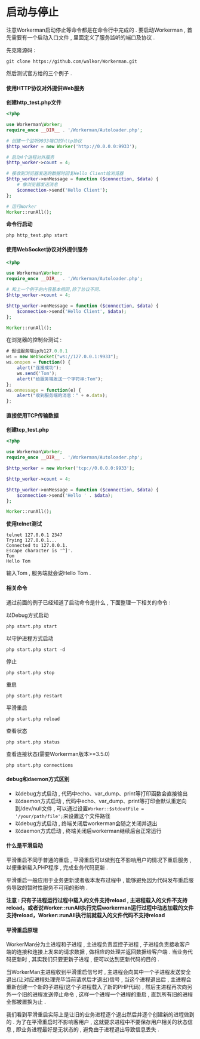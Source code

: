 # 启动与停止

注意Workerman启动停止等命令都是在命令行中完成的 . 要启动Workerman , 首先需要有一个启动入口文件 , 里面定义了服务监听的端口及协议 .

先克隆源码 :

```
git clone https://github.com/walkor/Workerman.git
```

然后测试官方给的三个例子 .

#### 使用HTTP协议对外提供Web服务

**创建http\_test.php文件**

```php
<?php

use Workerman\Worker;
require_once __DIR__ . '/Workerman/Autoloader.php';

# 创建一个监听9933端口的http协议
$http_worker = new Worker('http://0.0.0.0:9933');

# 启动4个进程对外服务
$http_worker->count = 4;

# 接收到浏览器发送的数据时回复Hello Client给浏览器
$http_worker->onMessage = function ($connection, $data) {
    # 像浏览器发送消息
    $connection->send('Hello Client');
};

# 运行Worker
Worker::runAll();
```

**命令行启动**

```
php http_test.php start
```

#### 使用WebSocket协议对外提供服务

```php
<?php

use Workerman\Worker;
require_once __DIR__ . '/Workerman/Autoloader.php';

# 和上一个例子的内容基本相同,除了协议不同.
$http_worker->count = 4;

$http_worker->onMessage = function ($connection, $data) {
    $connection->send('Hello Client', $data);
};

Worker::runAll();
```

在浏览器的控制台测试 :

```js
# 假设服务端ip为127.0.0.1
ws = new WebSocket("ws://127.0.0.1:9933");
ws.onopen = function() {
    alert("连接成功");
    ws.send('Tom');
    alert("给服务端发送一个字符串:Tom");
};
ws.onmessage = function(e) {
    alert("收到服务端的消息：" + e.data);
};
```

#### 直接使用TCP传输数据

**创建tcp\_test.php**

```php
<?php

use Workerman\Worker;
require_once __DIR__ . '/Workerman/Autoloader.php';

$http_worker = new Worker('tcp://0.0.0.0:9933');

$http_worker->count = 4;

$http_worker->onMessage = function ($connection, $data) {
    $connection->send('Hello ' . $data);
};

Worker::runAll();
```

**使用telnet测试**

```
telnet 127.0.0.1 2347
Trying 127.0.0.1...
Connected to 127.0.0.1.
Escape character is '^]'.
Tom
Hello Tom
```

输入Tom , 服务端就会说Hello Tom .

#### 相关命令

通过前面的例子已经知道了启动命令是什么 , 下面整理一下相关的命令 :

以Debug方式启动

```
php start.php start
```

以守护进程方式启动

```
php start.php start -d
```

停止

```
php start.php stop
```

重启

```
php start.php restart
```

平滑重启

```
php start.php reload
```

查看状态

```
php start.php status
```

查看连接状态\(需要Workerman版本&gt;=3.5.0\)

```
php start.php connections
```

#### debug和daemon方式区别

* 以debug方式启动 , 代码中echo、var\_dump、print等打印函数会直接输出
* 以daemon方式启动 , 代码中echo、var\_dump、print等打印会默认重定向到/dev/null文件 , 可以通过设置`Worker::$stdoutFile = '/your/path/file';`来设置这个文件路径
* 以debug方式启动 , 终端关闭后workerman会随之关闭并退出
* 以daemon方式启动 , 终端关闭后workerman继续后台正常运行

#### 什么是平滑启动

平滑重启不同于普通的重启 , 平滑重启可以做到在不影响用户的情况下重启服务 , 以便重新载入PHP程序 , 完成业务代码更新 .

平滑重启一般应用于业务更新或者版本发布过程中 , 能够避免因为代码发布重启服务导致的暂时性服务不可用的影响 .

**注意 : 只有子进程运行过程中载入的文件支持reload , 主进程载入的文件不支持reload。或者说Worker::runAll执行完后workerman运行过程中动态加载的文件支持reload，Worker::runAll执行前就载入的文件代码不支持reload**

#### 平滑重启原理

WorkerMan分为主进程和子进程 , 主进程负责监控子进程 , 子进程负责接收客户端的连接和连接上发来的请求数据 , 做相应的处理并返回数据给客户端 . 当业务代码更新时 , 其实我们只要更新子进程 , 便可以达到更新代码的目的 .

当WorkerMan主进程收到平滑重启信号时 , 主进程会向其中一个子进程发送安全退出\(让对应进程处理完毕当前请求后才退出\)信号 , 当这个进程退出后 , 主进程会重新创建一个新的子进程\(这个子进程载入了新的PHP代码\) , 然后主进程再次向另外一个旧的进程发送停止命令 , 这样一个进程一个进程的重启 , 直到所有旧的进程全部被置换为止 .

我们看到平滑重启实际上是让旧的业务进程逐个退出然后并逐个创建新的进程做到的 . 为了在平滑重启时不影响客用户 , 这就要求进程中不要保存用户相关的状态信息 , 即业务进程最好是无状态的 , 避免由于进程退出导致信息丢失 . 

